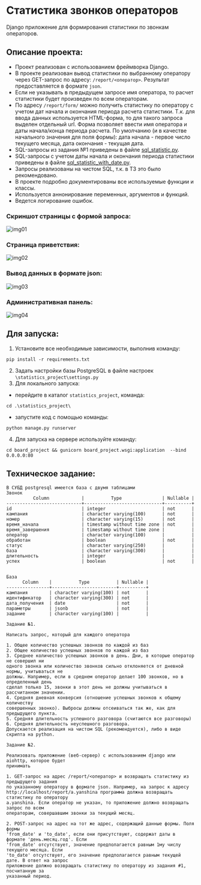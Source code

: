# Статистика звонков операторов

Django приложение для формирования статистики по звонкам операторов.

## Описание проекта:

- Проект реализован с использованием фреймворка Django.    
- В проекте реализован вывод статистики по выбранному оператору через GET-запрос по адресу:
`/report/<оператор>`. Результат предоставляется в формате `json`.  
- Если не указывать в предыдущем запросе имя оператора, то расчет статистики будет произведен по всем операторам.  
- По адресу `/report/form/` можно получить статистику по оператору с учетом дат начала и окончания периода расчета статистики.
Т.к. для ввода данных используется HTML-форма, то для такого запроса выделен отдельный url. 
Форма позволяет ввести имя оператора и даты начала/конца периода расчета. По умолчанию (и в качестве начального 
значения для поля формы): дата начала - первое число текущего месяца, дата окончания - текущая дата.  
- SQL-запросы из задания №1 приведены в файле [sql_statistic.py](https://github.com/Topotun77/operator_statistics/blob/master/statistics_project/oper_stat/sql_query/sql_statistic.py).  
- SQL-запросы с учетом даты начала и окончания периода статистики приведены в файле [sql_statistic_with_date.py](https://github.com/Topotun77/operator_statistics/blob/master/statistics_project/oper_stat/sql_query/sql_statistic_with_date.py).  
- Запросы реализованы на чистом SQL, т.к. в ТЗ это было рекомендовано.  
- В проекте подробно документированы все используемые функции и классы.  
- Используется аннонирование переменных, аргументов и функций.
- Ведется логирование ошибок.  

### Скриншот страницы с формой запроса:
![img01](https://github.com/Topotun77/operator_statistics/blob/master/ScreenShots/n001.JPG?raw=true)
### Страница приветствия:
![img02](https://github.com/Topotun77/operator_statistics/blob/master/ScreenShots/n002.JPG?raw=true)
### Вывод данных в формате json:
![img03](https://github.com/Topotun77/operator_statistics/blob/master/ScreenShots/n003.JPG?raw=true)
### Административная панель:
![img04](https://github.com/Topotun77/operator_statistics/blob/master/ScreenShots/n004.JPG?raw=true)

## Для запуска:
1. Установите все необходимые зависимости, выполнив команду:  
```
pip install -r requirements.txt
```
2. Задать настройки базы PostgreSQL в файле настроек `\statistics_project\settings.py`
3. Для локального запуска:  
- перейдите в каталог `statistics_project`, команда:  
```
cd .\statistics_project\
```  
- запустите код с помощью команды:  
```
python manage.py runserver
```  
4. Для запуска на сервере используйте команду:  
```
cd board_project && gunicorn board_project.wsgi:application  --bind 0.0.0.0:80
```


## Техническое задание:
```
В СУБД postgresql имеется база с двумя таблицами
Звонок
          Column            |          Type               | Nullable |
----------------------------+-----------------------------+----------+
id                          | integer                     | not      |
кампания                    | character varying(100)      | not      |
номер                       | character varying(15)       | not      |
время_начала                | timestamp without time zone | not      |
время_завершения            | timestamp without time zone |          |
оператор                    | character varying(100)      |          |
обработан                   | boolean                     | not      |
статус                      | character varying(250)      |          |
база                        | character varying(300)      |          |
длительность                | integer                     |          |
успех                       | boolean                     | not      |


База
      Column    |          Type          | Nullable |
----------------+------------------------+----------+
кампания        | character varying(100) | not      |
идентификатор   | character varying(300) | not      |
дата_получения  | date                   | not      |
параметры       | jsonb                  | not      |
задание         | character varying(100) |          |

Задание №1.

Написать запрос, который для каждого оператора

1. Общее количество успешных звонков по каждой из баз
2. Общее количество успешных звонков по каждой из баз
3. Среднее количество успешных звонков в день. Дни, в которые оператор не совершил ни
одного звонка или количество звонков сильно отклоняется от дневной нормы, учитываться не
должны. Например, если в среднем оператор делает 100 звонков, но в определенный день
сделал только 15, звонки в этот день не должны учитываться в рассчитанном значении.
4. Средняя дневная конверсия (отношение успешных звонков к общему количеству
совершенных звонко). Выбросы должны отсеиваться так же, как для предыдущего пункта.
5. Средняя длительность успешного разговора (считаются все разговоры)
6. Средняя длительность неуспешного разговора.
Допускается реализация на чистом SQL (рекомендуется), либо в виде скрипта на python.

Задание №2.

Реализовать приложение (веб-сервер) с использованием django или aiohttp, которое будет
принимать

1. GET-запрос на адрес /report/<оператор> и возвращать статистику из предыдущего задания
по указанному оператору в формате json. Например, на запрос к адресу
http://localhost/report/a.yanshina программа должна возвращать статистику по оператору
a.yanshina. Если оператор не указан, то приложение должно возвращать запрос по всем
операторам, совершавшим звонки за текущий месяц.

2. POST-запрос на адрес на тот же адрес, содержащий данные формы. Поля формы
'from_date' и 'to_date', если они присутствуют, содержат даты в формате 'день.месяц.год'. Если
'from_date' отсутствует, значение предполагается равным 1му числу текущего месяца. Если
'to_date' отсутствует, его значение предполагается равным текущей дате. В ответ на запрос
приложение должно возвращать статистику по оператору из задания #1, посчитанную за
указанный период.
```